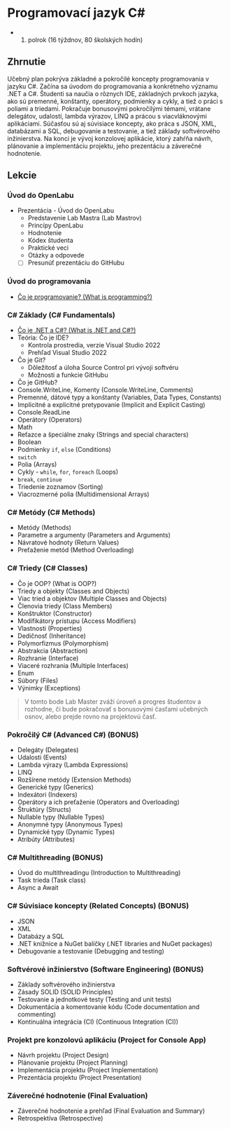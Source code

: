 # Programovací jazyk C#

- 1. polrok (16 týždnov, 80 školských hodín)

## Zhrnutie

Učebný plan pokrýva základné a pokročilé koncepty programovania v jazyku C#. Začína sa úvodom do programovania a konkrétneho významu .NET a C#. Študenti sa naučia o rôznych IDE, základných prvkoch jazyka, ako sú premenné, konštanty, operátory, podmienky a cykly, a tiež o práci s poliami a triedami. Pokračuje bonusovými pokročilými témami, vrátane delegátov, udalostí, lambda výrazov, LINQ a prácou s viacvláknovými aplikáciami. Súčasťou sú aj súvisiace koncepty, ako práca s JSON, XML, databázami a SQL, debugovanie a testovanie, a tiež základy softvérového inžinierstva. Na konci je vývoj konzolovej aplikácie, ktorý zahŕňa návrh, plánovanie a implementáciu projektu, jeho prezentáciu a záverečné hodnotenie.

## Lekcie

### Úvod do OpenLabu

- Prezentácia - Úvod do OpenLabu
  - Predstavenie Lab Mastra (Lab Mastrov)
  - Princípy OpenLabu
  - Hodnotenie
  - Kódex študenta
  - Praktické veci
  - Otázky a odpovede
  - [ ] Presunúť prezentáciu do GitHubu

### Úvod do programovania

- [Čo je programovanie? (What is programming?)](lekcie/Co%20je%20programovanie.md)

### C# Základy (C# Fundamentals)

- [Čo je .NET a C#? (What is .NET and C#?)](lekcie/Co%20je%20.NET%20a%20CSharp.md)
- Teória: Čo je IDE? 
  - Kontrola prostredia, verzie Visual Studio 2022
  - Prehľad Visual Studio 2022
- Čo je Git?
  - Dôležitosť a úloha Source Control pri vývoji softvéru
  - Možnosti a funkcie GitHubu
- Čo je GitHub?
- Console.WriteLine, Komenty (Console.WriteLine, Comments)
- Premenné, dátové typy a konštanty (Variables, Data Types, Constants)
- Implicitné a explicitné pretypovanie (Implicit and Explicit Casting)
- Console.ReadLine
- Operátory (Operators)
- Math
- Reťazce a špeciálne znaky (Strings and special characters)
- Boolean
- Podmienky `if`, `else` (Conditions)
- `switch`
- Polia (Arrays)
- Cykly - `while`, `for`, `foreach` (Loops)
- `break`, `continue`
- Triedenie zoznamov (Sorting)
- Viacrozmerné polia (Multidimensional Arrays)

### C# Metódy (C# Methods)

- Metódy (Methods)
- Parametre a argumenty (Parameters and Arguments)
- Návratové hodnoty (Return Values)
- Preťaženie metód (Method Overloading)

### C# Triedy (C# Classes)

- Čo je OOP? (What is OOP?)
- Triedy a objekty (Classes and Objects)
- Viac tried a objektov (Multiple Classes and Objects)
- Členovia triedy (Class Members)
- Konštruktor (Constructor)
- Modifikátory prístupu (Access Modifiers)
- Vlastnosti (Properties)
- Dedičnosť (Inheritance)
- Polymorfizmus (Polymorphism)
- Abstrakcia (Abstraction)
- Rozhranie (Interface)
- Viaceré rozhrania (Multiple Interfaces)
- Enum
- Súbory (Files)
- Výnimky (Exceptions)

> V tomto bode Lab Master zváži úroveň a progres študentov a rozhodne, či bude pokračovať s bonusovými časťami učebných osnov, alebo prejde rovno na projektovú časť.

### Pokročilý C# (Advanced C#) (BONUS)

- Delegáty (Delegates)
- Udalosti (Events)
- Lambda výrazy (Lambda Expressions)
- LINQ
- Rozšírene metódy (Extension Methods)
- Generické typy (Generics)
- Indexátori (Indexers)
- Operátory a ich preťaženie (Operators and Overloading)
- Štruktúry (Structs)
- Nullable typy (Nullable Types)
- Anonymné typy (Anonymous Types)
- Dynamické typy (Dynamic Types)
- Atribúty (Attributes)

### C# Multithreading (BONUS)

- Úvod do multithreadingu (Introduction to Multithreading)
- Task trieda (Task class)
- Async a Await

### C# Súvisiace koncepty (Related Concepts) (BONUS)

- JSON
- XML
- Databázy a SQL
- .NET knižnice a NuGet balíčky (.NET libraries and NuGet packages)
- Debugovanie a testovanie (Debugging and testing)

### Softvérové inžinierstvo (Software Engineering) (BONUS)

- Základy softvérového inžinierstva
- Zásady SOLID (SOLID Principles)
- Testovanie a jednotkové testy (Testing and unit tests)
- Dokumentácia a komentovanie kódu (Code documentation and commenting)
- Kontinuálna integrácia (CI) (Continuous Integration (CI))

### Projekt pre konzolovú aplikáciu (Project for Console App)

- Návrh projektu (Project Design)
- Plánovanie projektu (Project Planning)
- Implementácia projektu (Project Implementation)
- Prezentácia projektu (Project Presentation)

### Záverečné hodnotenie (Final Evaluation)

- Záverečné hodnotenie a prehľad (Final Evaluation and Summary)
- Retrospektíva (Retrospective)
